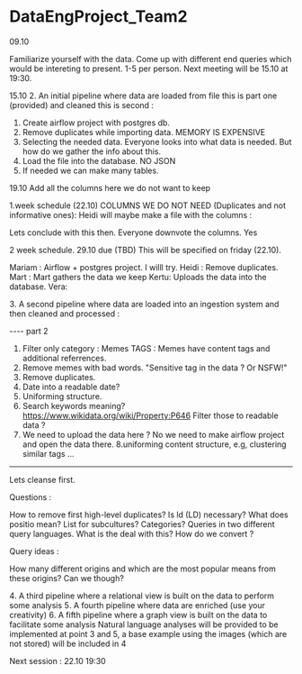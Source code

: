 # DataEngProject_Team2

09.10

Familiarize yourself with the data.
Come up with different end queries which would be intereting to present. 1-5 per person.
Next meeting will be 15.10 at 19:30.


15.10
 An initial pipeline where data are loaded from file this is part one  (provided) and cleaned this is second : 
1. Create airflow project with postgres db.
2. Remove duplicates while importing data. MEMORY IS EXPENSIVE
3. Selecting the needed data. Everyone looks into what data is needed. But how do we gather the info about this.
4. Load the file into the database. NO JSON
5. If needed we can make many tables.

19.10 Add all the columns here we do not want to keep

1.week schedule (22.10)
COLUMNS WE DO NOT NEED (Duplicates and not informative ones): 
  Heidi will maybe make a file with the columns :

Lets conclude with this then. Everyone downvote the columns. Yes

 2 week schedule. 29.10 due (TBD)
This will be specified on friday (22.10).

Mariam : Airflow + postgres project. I willl try.
Heidi : Remove duplicates.
Mart : Mart gathers the data we keep
Kertu: Uploads the data into the database.
Vera: 


 A second pipeline where data are loaded into an ingestion system and then cleaned and processed :

---- part 2
1. Filter only category : Memes TAGS : Memes have content tags and additional referrences.
2. Remove memes with bad words. "Sensitive tag in the data ? Or NSFW!"
3. Remove duplicates.
4. Date into a readable date?
5. Uniforming structure.
6. Search keywords meaning? https://www.wikidata.org/wiki/Property:P646 Filter those to readable data ? 
7. We need to upload the data here ? No we need to make airflow project and open the data there. 
8.uniforming content structure, e.g, clustering similar tags
...
-----
Lets cleanse first.


Questions :

How to remove first high-level duplicates?
Is ld (LD) necessary?
What does positio mean? List for subcultures? Categories?
Queries in two different query languages. What is the deal with this? How do we convert ?


Query ideas :

How many different origins and which are the most popular means from these origins?
Can we though?



 A third pipeline where a relational view is built on the data to perform some analysis
 A fourth pipeline where data are enriched (use your creativity)
 A fifth pipeline where a graph view is built on the data to facilitate some analysis
Natural language analyses will be provided to be implemented at point 3 and 5, a base example using the images (which are not stored) will be included in 4

Next session : 22.10 19:30
